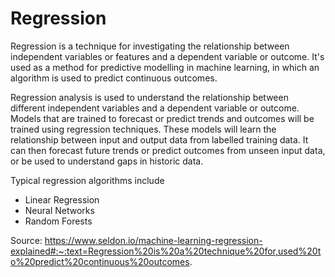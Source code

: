 # Regression

Regression is a technique for investigating the relationship between independent variables or features and a dependent variable or outcome. It's used as a method for predictive modelling in machine learning, in which an algorithm is used to predict continuous outcomes.

Regression analysis is used to understand the relationship between different independent variables  and a dependent variable or outcome. Models that are trained to forecast or predict trends and outcomes will be trained using regression techniques. These models will learn the relationship between input and output data from labelled training data. It can then forecast future trends or predict outcomes from unseen input data, or be used to understand gaps in historic data. 

Typical regression algorithms include

- Linear Regression
- Neural Networks
- Random Forests

Source: https://www.seldon.io/machine-learning-regression-explained#:~:text=Regression%20is%20a%20technique%20for,used%20to%20predict%20continuous%20outcomes.